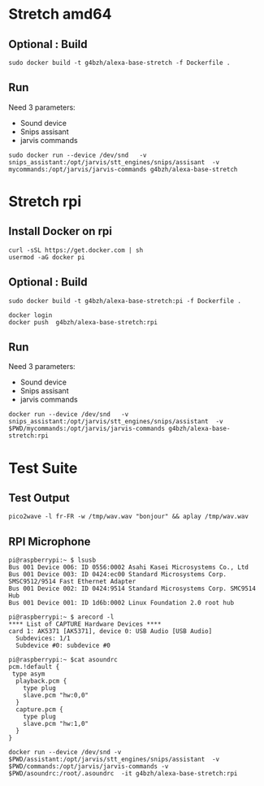 # Stretch amd64

## Optional : Build

```
sudo docker build -t g4bzh/alexa-base-stretch -f Dockerfile .
```

## Run

Need 3 parameters:
* Sound device
* Snips assisant
* jarvis commands

```
sudo docker run --device /dev/snd   -v snips_assistant:/opt/jarvis/stt_engines/snips/assisant  -v mycommands:/opt/jarvis/jarvis-commands g4bzh/alexa-base-stretch
```

# Stretch rpi


## Install Docker on rpi

```
curl -sSL https://get.docker.com | sh
usermod -aG docker pi
```

## Optional : Build

```
sudo docker build -t g4bzh/alexa-base-stretch:pi -f Dockerfile .
```


```
docker login
docker push  g4bzh/alexa-base-stretch:rpi

```

## Run

Need 3 parameters:
* Sound device
* Snips assisant
* jarvis commands

```
docker run --device /dev/snd   -v snips_assistant:/opt/jarvis/stt_engines/snips/assistant  -v $PWD/mycommands:/opt/jarvis/jarvis-commands g4bzh/alexa-base-stretch:rpi
```

# Test Suite

## Test Output

```
pico2wave -l fr-FR -w /tmp/wav.wav "bonjour" && aplay /tmp/wav.wav
```


## RPI Microphone

```
pi@raspberrypi:~ $ lsusb
Bus 001 Device 006: ID 0556:0002 Asahi Kasei Microsystems Co., Ltd
Bus 001 Device 003: ID 0424:ec00 Standard Microsystems Corp. SMSC9512/9514 Fast Ethernet Adapter
Bus 001 Device 002: ID 0424:9514 Standard Microsystems Corp. SMC9514 Hub
Bus 001 Device 001: ID 1d6b:0002 Linux Foundation 2.0 root hub

pi@raspberrypi:~ $ arecord -l
**** List of CAPTURE Hardware Devices ****
card 1: AK5371 [AK5371], device 0: USB Audio [USB Audio]
  Subdevices: 1/1
  Subdevice #0: subdevice #0

```

```
pi@raspberrypi:~ $cat asoundrc
pcm.!default {
 type asym
  playback.pcm {
    type plug
    slave.pcm "hw:0,0"
  }
  capture.pcm {
    type plug
    slave.pcm "hw:1,0"
  }
}

docker run --device /dev/snd -v $PWD/assistant:/opt/jarvis/stt_engines/snips/assistant  -v $PWD/commands:/opt/jarvis/jarvis-commands -v $PWD/asoundrc:/root/.asoundrc  -it g4bzh/alexa-base-stretch:rpi
```
